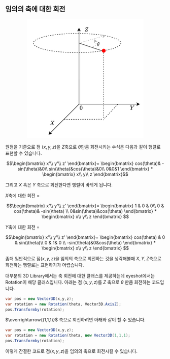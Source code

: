 ## 임의의 축에 대한 회전

<p align="center"> <img src="images/2022-12-24-09-20-18-image.png" title="" alt=""> </p>

원점을 기준으로 점 $(x,y,z)$을 $Z$축으로 $\theta$만큼 회전시키는 수식은 다음과 같이 행렬로 표현할 수 있습니다.

$$\begin{bmatrix}
x'\\
y'\\
z'
\end{bmatrix}=
\begin{bmatrix}
cos(\theta)& -sin(\theta)&0\\
sin(\theta)&cos(\theta)&0\\
0&0&1
\end{bmatrix}
*
\begin{bmatrix}
x\\
y\\
z
\end{bmatrix}$$

그리고 $X$ 혹은 $Y$ 축으로 회전한다면 행렬이 바뀌게 됩니다.

$X$축에 대한 회전 = 

$$\begin{bmatrix}
x'\\
y'\\
z'
\end{bmatrix}=
\begin{bmatrix}
1 & 0 & 0\\
0 & cos(\theta)& -sin(\theta) \\
0&sin(\theta)&cos(\theta)
\end{bmatrix}
*
\begin{bmatrix}
x\\
y\\
z
\end{bmatrix}
$$

$Y$축에 대한 회전 =

$$\begin{bmatrix}
x'\\
y'\\
z'
\end{bmatrix}=
\begin{bmatrix}
cos(\theta) & 0 & sin(\theta)\\
0 & 1& 0 \\
-sin(\theta)&0&cos(\theta)
\end{bmatrix}
*
\begin{bmatrix}
x\\
y\\
z
\end{bmatrix}
$$

좀더 일반적으로 점$(x,y,z)$을 임의의 축으로 회전하는 것을 생각해볼때 $X,Y,Z$축으로 회전하는 행렬로는 표현하기가 어렵습니다.

대부분의 3D Library에서는 축 회전에 대한 클래스를 제공하는데 eyeshot에서는 Rotation이  해당 클래스입니다. 아래는 점 $(x,y,z)$를 $Z$ 축으로 $\theta$ 만큼 회전하는 코드입니다. 

```cs
var pos = new Vector3D(x,y,z);
var rotation = new Rotation(theta, Vector3D.AxisZ);
pos.Transformby(rotation);
```

$\overrightarrow{(1,1,1)}$ 축으로 회전하려면 아래와 같이 할 수 있습니다.

```cs
var pos = new Vector3D(x,y,z);
var rotation = new Rotation(theta, new Vector3D(1,1,1);
pos.Transformby(rotation);
```

이렇게 간결한 코드로 점$(x,y,z)$을 임의의 축으로 회전시킬 수 있습니다.
